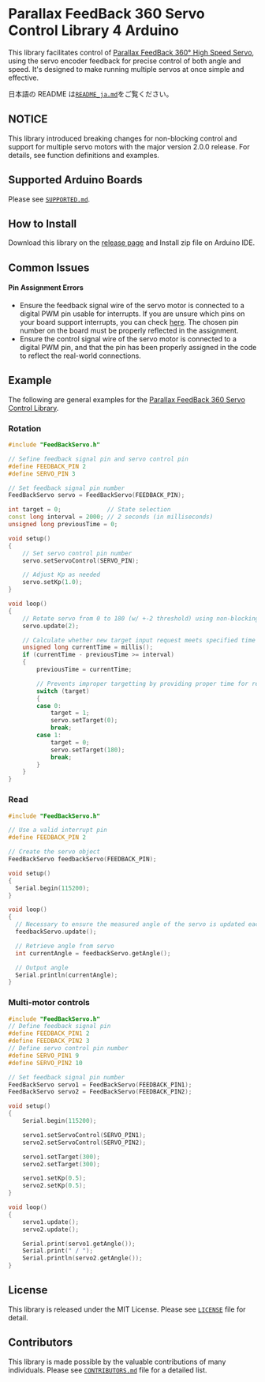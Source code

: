 # Parallax FeedBack 360 Servo Control Library 4 Arduino

This library facilitates control of [Parallax FeedBack 360° High Speed Servo](https://www.parallax.com/product/900-00360), using the servo encoder feedback for precise control of both angle and speed. It's designed to make running multiple servos at once simple and effective.

日本語の README は[`README_ja.md`](https://github.com/HyodaKazuaki/Parallax-FeedBack-360-Servo-Control-Library-4-Arduino/blob/master/README_ja.md)をご覧ください。

## NOTICE

This library introduced breaking changes for non-blocking control and support for multiple servo motors with the major version 2.0.0 release.
For details, see function definitions and examples.

## Supported Arduino Boards

Please see [`SUPPORTED.md`](https://github.com/HyodaKazuaki/Parallax-FeedBack-360-Servo-Control-Library-4-Arduino/blob/master/SUPPORTED.md).

## How to Install

Download this library on the [release page](https://github.com/HyodaKazuaki/Parallax-FeedBack-360-Servo-Control-Library-4-Arduino/releases) and Install zip file on Arduino IDE.

## Common Issues
#### Pin Assignment Errors
- Ensure the feedback signal wire of the servo motor is connected to a digital PWM pin usable for interrupts. If you are unsure which pins on your board support interrupts, you can check [here](https://docs.arduino.cc/language-reference/en/functions/external-interrupts/attachInterrupt/). The chosen pin number on the board must be properly reflected in the assignment.
- Ensure the control signal wire of the servo motor is connected to a digital PWM pin, and that the pin has been properly assigned in the code to reflect the real-world connections.

## Example

The following are general examples for the [Parallax FeedBack 360 Servo Control Library](https://github.com/HyodaKazuaki/Parallax-FeedBack-360-Servo-Control-Library-4-Arduino/).

### Rotation

```cpp
#include "FeedBackServo.h"

// Sefine feedback signal pin and servo control pin
#define FEEDBACK_PIN 2
#define SERVO_PIN 3

// Set feedback signal pin number
FeedBackServo servo = FeedBackServo(FEEDBACK_PIN);

int target = 0;             // State selection
const long interval = 2000; // 2 seconds (in milliseconds)
unsigned long previousTime = 0;

void setup()
{
    // Set servo control pin number
    servo.setServoControl(SERVO_PIN);

    // Adjust Kp as needed
    servo.setKp(1.0);
}

void loop()
{
    // Rotate servo from 0 to 180 (w/ +-2 threshold) using non-blocking.
    servo.update(2);

    // Calculate whether new target input request meets specified time interval requirement to prevent mistarget
    unsigned long currentTime = millis();
    if (currentTime - previousTime >= interval)
    {
        previousTime = currentTime;

        // Prevents improper targetting by providing proper time for relevant calculations to take place
        switch (target)
        {
        case 0:
            target = 1;
            servo.setTarget(0);
            break;
        case 1:
            target = 0;
            servo.setTarget(180);
            break;
        }
    }
}
```

### Read

```cpp
#include "FeedBackServo.h"

// Use a valid interrupt pin
#define FEEDBACK_PIN 2

// Create the servo object
FeedBackServo feedbackServo(FEEDBACK_PIN);

void setup()
{
  Serial.begin(115200);
}

void loop()
{
  // Necessary to ensure the measured angle of the servo is updated each iteration
  feedbackServo.update();

  // Retrieve angle from servo
  int currentAngle = feedbackServo.getAngle();

  // Output angle
  Serial.println(currentAngle);
}
```

### Multi-motor controls

```cpp
#include "FeedBackServo.h"
// Define feedback signal pin
#define FEEDBACK_PIN1 2
#define FEEDBACK_PIN2 3
// Define servo control pin number
#define SERVO_PIN1 9
#define SERVO_PIN2 10

// Set feedback signal pin number
FeedBackServo servo1 = FeedBackServo(FEEDBACK_PIN1);
FeedBackServo servo2 = FeedBackServo(FEEDBACK_PIN2);

void setup()
{
    Serial.begin(115200);

    servo1.setServoControl(SERVO_PIN1);
    servo2.setServoControl(SERVO_PIN2);

    servo1.setTarget(300);
    servo2.setTarget(300);

    servo1.setKp(0.5);
    servo2.setKp(0.5);
}

void loop()
{
    servo1.update();
    servo2.update();

    Serial.print(servo1.getAngle());
    Serial.print(" / ");
    Serial.println(servo2.getAngle());
}
```

## License

This library is released under the MIT License.
Please see [`LICENSE`](https://github.com/HyodaKazuaki/Parallax-FeedBack-360-Servo-Control-Library-4-Arduino/blob/master/LICENSE) file for detail.

## Contributors

This library is made possible by the valuable contributions of many individuals.
Please see [`CONTRIBUTORS.md`](https://github.com/HyodaKazuaki/Parallax-FeedBack-360-Servo-Control-Library-4-Arduino/blob/master/CONTRIBUTORS.md) file for a detailed list.
